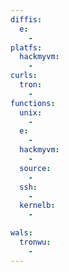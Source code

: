 ```yaml
---
diffis:
  e:
    -
platfs:
  hackmyvm:
    -
curls:
  tron:
    -
functions:
  unix:
    -
  e:
    -
  hackmyvm:
    -
  source:
    -
  ssh:
    -
  kernelb:
    -

wals:
  tronwu:
    -
---
```


